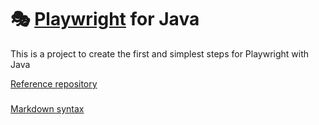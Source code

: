 
# 🎭 [Playwright](https://playwright.dev) for Java

This is a project to create the first and simplest steps for Playwright with Java

[Reference repository](https://github.com/microsoft/playwright-java/tree/main)

###
[Markdown syntax](https://www.markdownguide.org/basic-syntax/)
